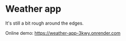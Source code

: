 # Weather app

It's still a bit rough around the edges.

Online demo: https://weather-app-3kwy.onrender.com
